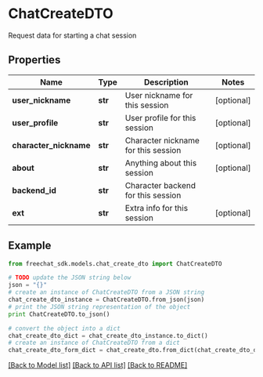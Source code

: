 # ChatCreateDTO

Request data for starting a chat session

## Properties

Name | Type | Description | Notes
------------ | ------------- | ------------- | -------------
**user_nickname** | **str** | User nickname for this session | [optional] 
**user_profile** | **str** | User profile for this session | [optional] 
**character_nickname** | **str** | Character nickname for this session | [optional] 
**about** | **str** | Anything about this session | [optional] 
**backend_id** | **str** | Character backend for this session | 
**ext** | **str** | Extra info for this session | [optional] 

## Example

```python
from freechat_sdk.models.chat_create_dto import ChatCreateDTO

# TODO update the JSON string below
json = "{}"
# create an instance of ChatCreateDTO from a JSON string
chat_create_dto_instance = ChatCreateDTO.from_json(json)
# print the JSON string representation of the object
print ChatCreateDTO.to_json()

# convert the object into a dict
chat_create_dto_dict = chat_create_dto_instance.to_dict()
# create an instance of ChatCreateDTO from a dict
chat_create_dto_form_dict = chat_create_dto.from_dict(chat_create_dto_dict)
```
[[Back to Model list]](../README.md#documentation-for-models) [[Back to API list]](../README.md#documentation-for-api-endpoints) [[Back to README]](../README.md)



